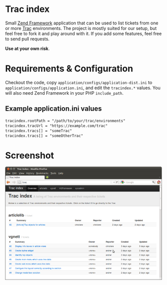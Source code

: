 # Trac index
Small [Zend Framework](http://framework.zend.com/) application that can be used to list tickets from one or more [Trac](http://trac.edgewall.org/) environments. The project is mostly suited for our setup, but feel free to fork it and play around with it. If you add some features, feel free to send pull requests.

**Use at your own risk**.

# Requirements & Configuration
Checkout the code, copy `application/configs/application-dist.ini` to `application/configs/application.ini`, and edit the `tracindex.*` values. You will also need Zend Framework in your PHP `include_path`.

## Example application.ini values
    tracindex.rootPath = "/path/to/your/trac/environments"
    tracindex.tracUrl = "https://example.com/trac"
    tracindex.tracs[] = "someTrac"
    tracindex.tracs[] = "someOtherTrac"

# Screenshot
![Screenshot](https://github.com/vgnett/tracindex/raw/master/public/screenshots/tracindex.png "Screenshot of tracindex with some Trac environments")
